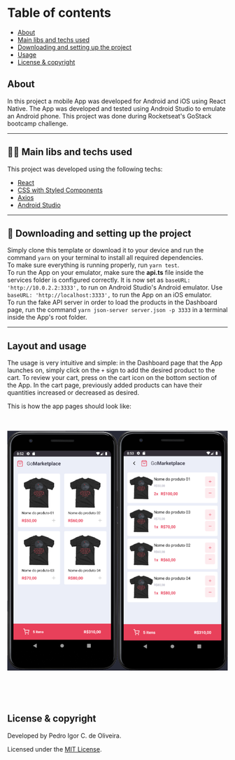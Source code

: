 # Table of contents
- [About](#about)
- [Main libs and techs used](#-main-libs-and-techs-used)
- [Downloading and setting up the project](#-downloading-and-setting-up-the-project)
- [Usage](#usage)
- [License & copyright](#license--copyright)

## About

In this project a mobile App was developed for Android and iOS using React Native. The App was developed and tested using Android Studio to emulate an Android phone. This project was done during Rocketseat's GoStack bootcamp challenge.

---

## 👨‍💻 Main libs and techs used

This project was developed using the following techs:

- [React](https://reactnative.dev/)
- [CSS with Styled Components](https://styled-components.com/)
- [Axios](https://github.com/axios/axios)
- [Android Studio](https://developer.android.com/studio)

---

## 🔧 Downloading and setting up the project

Simply clone this template or download it to your device and run the command `yarn` on your terminal to install all required dependencies. </br>
To make sure everything is running properly, run `yarn test`. </br>
To run the App on your emulator, make sure the **api.ts** file inside the services folder is configured correctly. It is now set as `baseURL: 'http://10.0.2.2:3333',` to run on Android Studio's Android emulator. Use `baseURL: 'http://localhost:3333',` to run the App on an iOS emulator. </br>
To run the fake API server in order to load the products in the Dashboard page, run the command `yarn json-server server.json -p 3333` in a terminal inside the App's root folder. </br>

---

## Layout and usage

The usage is very intuitive and simple: in the Dashboard page that the App launches on, simply click on the `+` sign to add the desired product to the cart. To review your cart, press on the cart icon on the bottom section of the App. In the cart page, previously added products can have their quantities increased or decreased as desired. </br>

This is how the app pages should look like:
</br>
</br>
</br>

![app_pages](/src/assets/app_pages.png)

</br>
</br>
</br>


## License & copyright

Developed by Pedro Igor C. de Oliveira.

Licensed under the [MIT License](LICENSE).
